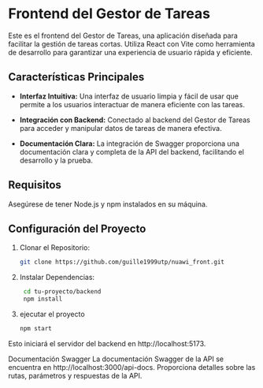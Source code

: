 # Frontend del Gestor de Tareas

Este es el frontend del Gestor de Tareas, una aplicación diseñada para facilitar la gestión de tareas cortas. Utiliza React con Vite como herramienta de desarrollo para garantizar una experiencia de usuario rápida y eficiente.

## Características Principales

- **Interfaz Intuitiva:** Una interfaz de usuario limpia y fácil de usar que permite a los usuarios interactuar de manera eficiente con las tareas.

- **Integración con Backend:** Conectado al backend del Gestor de Tareas para acceder y manipular datos de tareas de manera efectiva.

- **Documentación Clara:** La integración de Swagger proporciona una documentación clara y completa de la API del backend, facilitando el desarrollo y la prueba.

## Requisitos

Asegúrese de tener Node.js y npm instalados en su máquina.

## Configuración del Proyecto

1. Clonar el Repositorio:

   ```bash
   git clone https://github.com/guille1999utp/nuawi_front.git
   
    ```

2. Instalar Dependencias:

   ```bash
    cd tu-proyecto/backend
    npm install
   ```
3. ejecutar el proyecto

    ```bash
    npm start
    ```
Esto iniciará el servidor del backend en http://localhost:5173.

Documentación Swagger
La documentación Swagger de la API se encuentra en http://localhost:3000/api-docs. Proporciona detalles sobre las rutas, parámetros y respuestas de la API.
